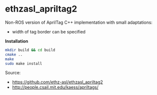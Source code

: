 # ethzasl_apriltag2
Non-ROS version of AprilTag C++ implementation with small adaptations:
- width of tag border can be specified

**Installation**
```sh
mkdir build && cd build
cmake ..
make
sudo make install
```


Source:
- https://github.com/ethz-asl/ethzasl_apriltag2
- http://people.csail.mit.edu/kaess/apriltags/
